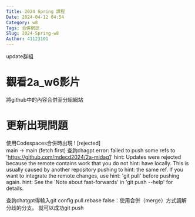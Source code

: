 ```yaml
---
Title: 2024 Spring 課程
Date: 2024-04-12 04:54
Category: w8
Tags: 合併網誌
Slug: 2024-Spring-w8
Author: 41123101
---
```


update群組

<!-- PELICAN_END_SUMMARY -->
# 觀看2a_w6影片
將github中的內容合併至分組網站
# 更新出現問題
使用Codespaces合併時出現 ! [rejected]   
main -> main (fetch first)
查詢chagpt
error: failed to push some refs to 'https://github.com/mdecd2024/2a-midag1'
hint: Updates were rejected because the remote contains work that you do not
hint: have locally. This is usually caused by another repository pushing to
hint: the same ref. If you want to integrate the remote changes, use
hint: 'git pull' before pushing again.
hint: See the 'Note about fast-forwards' in 'git push --help' for details.

查詢chatgpt得輸入git config pull.rebase false：使用合併（merge）方式調解分歧的分支。
就可以成功git push
